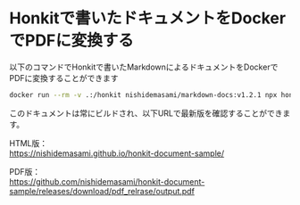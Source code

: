 # Honkitで書いたドキュメントをDockerでPDFに変換する

以下のコマンドでHonkitで書いたMarkdownによるドキュメントをDockerでPDFに変換することができます
```bash
docker run --rm -v .:/honkit nishidemasami/markdown-docs:v1.2.1 npx honkit pdf ./ ./output.pdf
```

このドキュメントは常にビルドされ、以下URLで最新版を確認することができます。

HTML版：  
https://nishidemasami.github.io/honkit-document-sample/

PDF版：  
https://github.com/nishidemasami/honkit-document-sample/releases/download/pdf_relrase/output.pdf
